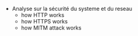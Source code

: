 - Analyse sur la sécurité du systeme et du reseau
  - how HTTP works
  - how HTTPS works
  - how MITM attack works
